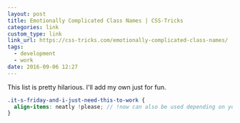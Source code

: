```yaml
---
layout: post
title: Emotionally Complicated Class Names | CSS-Tricks
categories: link
custom_type: link
link_url: https://css-tricks.com/emotionally-complicated-class-names/
tags:
  - development
  - work
date: 2016-09-06 12:27
---
```


This list is pretty hilarious. I'll add my own just for fun.

```scss
.it-s-friday-and-i-just-need-this-to-work {
  align-items: neatly !please; // !now can also be used depending on your level of desperation
}
```
